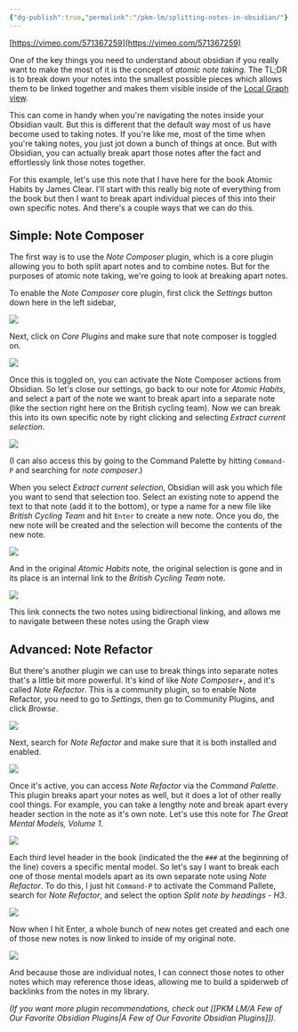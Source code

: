 ```yaml
---
{"dg-publish":true,"permalink":"/pkm-lm/splitting-notes-in-obsidian/"}
---
```



[https://vimeo.com/571367259](https://vimeo.com/571367259)

One of the key things you need to understand about obsidian if you really want to make the most of it is the concept of *atomic note taking.* The TL;DR is to break down your notes into the smallest possible pieces which allows them to be linked together and makes them visible inside of the [Local Graph view](https://thesweetsetup.com/the-power-of-obsidians-local-graph/).

This can come in handy when you're navigating the notes inside your Obsidian vault. But this is different that the default way most of us have become used to taking notes. If you're like me, most of the time when you're taking notes, you just jot down a bunch of things at once. But with Obsidian, you can actually break apart those notes after the fact and effortlessly link those notes together.

For this example, let's use this note that I have here for the book Atomic Habits by James Clear. I'll start with this really big note of everything from the book but then I want to break apart individual pieces of this into their own specific notes. And there's a couple ways that we can do this. 

## Simple: Note Composer

The first way is to use the *Note Composer* plugin, which is a core plugin allowing you to both split apart notes and to combine notes. But for the purposes of atomic note taking, we're going to look at breaking apart notes. 

To enable the *Note Composer* core plugin, first click the *Settings* button down here in the left sidebar,

![](https://thesweetsetup.com/wp-content/uploads/2021/07/splitnotes1.jpg)

Next, click on *Core Plugins* and make sure that note composer is toggled on. 

![](https://thesweetsetup.com/wp-content/uploads/2021/07/splitnotes2.jpg)

Once this is toggled on, you can activate the Note Composer actions from Obsidian. So let's close our settings, go back to our note for *Atomic Habits*, and select a part of the note we want to break apart into a separate note (like the section right here on the British cycling team). Now we can break this into its own specific note by right clicking and selecting *Extract current selection*. 

![](https://thesweetsetup.com/wp-content/uploads/2021/07/splitnotes3.jpg)

(I can also access this by going to the Command Palette by hitting `Command-P` and searching for *note composer*.)

When you select *Extract current selection*, Obsidian will ask you which file you want to send that selection too. Select an existing note to append the text to that note (add it to the bottom), or type a name for a new file like *British Cycling Team* and hit `Enter` to create a new note. Once you do, the new note will be created and the selection will become the contents of the new note.

![](https://thesweetsetup.com/wp-content/uploads/2021/07/splitnotes4.jpg)

And in the original *Atomic Habits* note, the original selection is gone  and in its place is an internal link to the *British Cycling Team* note. 

![](https://thesweetsetup.com/wp-content/uploads/2021/07/splitnotes5.jpg)

This link connects the two notes using bidirectional linking, and allows me to navigate between these notes using the Graph view

## Advanced: Note Refactor

But there's another plugin we can use to break things into separate notes that's a little bit more powerful. It's kind of like *Note Composer+*, and it's called *Note Refactor*. This is a community plugin, so to enable Note Refactor, you need to go to *Settings*, then go to Community Plugins, and click *Browse*. 

![](https://thesweetsetup.com/wp-content/uploads/2021/07/splitnotes6.jpg)

Next, search for *Note Refactor* and make sure that it is both installed and enabled.

![](https://thesweetsetup.com/wp-content/uploads/2021/07/splitnotes7.jpg)

Once it's active, you can access *Note Refactor* via the *Command Palette*. This plugin breaks apart your notes as well, but it does a lot of other really cool things. For example, you can take a lengthy note and break apart every header section in the note as it's own note. Let's use this note for *The Great Mental Models, Volume 1*.

![](https://thesweetsetup.com/wp-content/uploads/2021/07/splitnotes8.jpg)

Each third level header in the book (indicated the the `###` at the beginning of the line) covers a specific mental model. So let's say I want to break each one of those mental models apart as its own separate note using *Note Refactor*. To do this, I just hit `Command-P` to activate the Command Pallete, search for *Note Refactor*, and select the option  *Split note by headings - H3*.

![](https://thesweetsetup.com/wp-content/uploads/2021/07/splitnotes9.jpg)

Now when I hit Enter, a whole bunch of new notes get created and each one of those new notes is now linked to inside of my original note. 

![](https://thesweetsetup.com/wp-content/uploads/2021/07/splitnotes10.jpg)

And because those are individual notes, I can connect those notes to other notes which may reference those ideas, allowing me to build a spiderweb of backlinks from the notes in my library.

*(If you want more plugin recommendations, check out [[PKM LM/A Few of Our Favorite Obsidian Plugins\|A Few of Our Favorite Obsidian Plugins]]).*